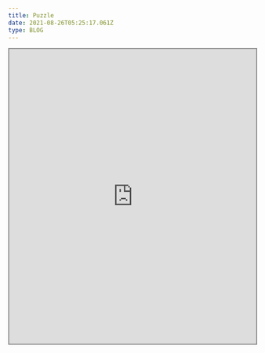 ```yaml
---
title: Puzzle
date: 2021-08-26T05:25:17.061Z
type: BLOG
---
```

<iframe style="width: 100%; height: 600px; max-height: 90vh; border-style: solid; border-width: 2px; border-color: #888" allowFullScreen="true" src="https://www.jigsawexplorer.com/online-jigsaw-puzzle-player.html?frm=1&url=aHR0cHM6Ly9taWZ0YWh1ZGRpbi1zaXRlLm5ldGxpZnkuYXBwL3N0YXRpYy9pbWcvaW1nLTIwMjAwNjI2LXdhMDAwNy5qcGdfKG5vX3ByZXZpZXdfNClf&color=lavender" title="Jigsaw Puzzle">Jigsaw Puzzle</iframe>